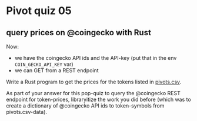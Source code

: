 # Pivot quiz 05

## query prices on @coingecko with Rust 

Now: 

* we have the coingecko API ids and the API-key (put that in the env 
`COIN_GECKO_API_KEY` var)
* we can GET from a REST endpoint

Write a Rust program to get the prices for the tokens listed in 
[pivots.csv](https://raw.githubusercontent.com/logicalgraphs/crypto-n-rust/pivot-quiz-04/data-files/csv/pivots.csv).

As part of your answer for this pop-quiz to query the @coingecko REST endpoint 
for token-prices, libraryitize the work you did before (which was to create a 
dictionary of @coingecko API ids to token-symbols from pivots.csv-data).
